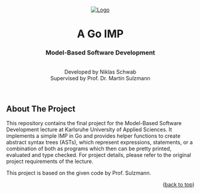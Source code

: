 <br />
<div align="center">
    <a href="https://www.h-ka.de/">
        <img src="https://upload.wikimedia.org/wikipedia/commons/1/13/HKA_Logo_Logoleiste_RGB.png" alt="Logo">
    </a>
    <h1 align="center">A Go IMP</h1>
    <p align="center">
        <h3>Model-Based Software Development</h3>
        <br />
        Developed by Niklas Schwab
        <br />
        Supervised by Prof. Dr. Martin Sulzmann 
    </p>
</div>
<br />

<!-- ABOUT THE PROJECT -->
## About The Project
This repository contains the final project for the Model-Based Software Development lecture at Karlsruhe University of Applied Sciences. It implements a simple IMP in Go and provides helper functions to create abstract syntax trees (ASTs), which represent expressions, statements, or a combination of both as programs which then can be pretty printed, evaluated and type checked. For project details, please refer to the original project requirements of the lecture.

This project is based on the given code by Prof. Sulzmann.

<p align="right">(<a href="#top">back to top</a>)</p>
